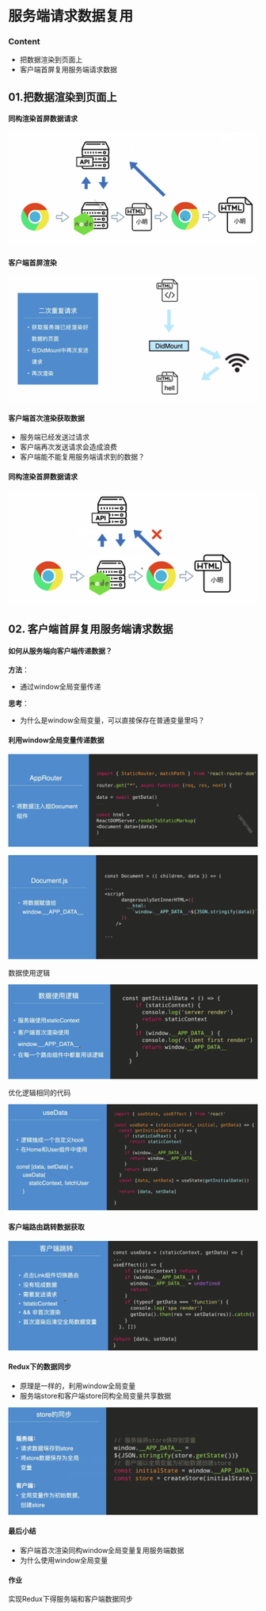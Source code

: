 # 服务端请求数据复用



### Content

+ 把数据渲染到页面上
+ 客户端首屏复用服务端请求数据



## 01.把数据渲染到页面上

 

#### 同构渲染首屏数据请求

![image-20201027214455230](./images/image-20201027214455230.png)

#### 客户端首屏渲染

![image-20201027214550145](./images/image-20201027214550145.png)

#### 客户端首次渲染获取数据

+ 服务端已经发送过请求
+ 客户端再次发送请求会造成浪费
+ 客户端能不能复用服务端请求到的数据？



#### 同构渲染首屏数据请求

![image-20201027214732374](./images/image-20201027214732374.png)



## 02. 客户端首屏复用服务端请求数据

#### 如何从服务端向客户端传递数据？

**方法**：

+ 通过window全局变量传递

**思考**：

+ 为什么是window全局变量，可以直接保存在普通变量里吗？

#### 利用window全局变量传递数据

![image-20201027215410574](./images/image-20201027215410574.png)

 ![image-20201027215508920](./images/image-20201027215508920.png)

数据使用逻辑

![image-20201027215837478](./images/image-20201027215837478.png)

优化逻辑相同的代码

![image-20201027220444481](./images/image-20201027220444481.png)

 

#### 客户端路由跳转数据获取

![image-20201027221827085](./images/image-20201027221827085.png)



#### Redux下的数据同步

+ 原理是一样的，利用window全局变量
+ 服务端store和客户端store同构全局变量共享数据

 ![image-20201027223125276](./images/image-20201027223125276.png)



#### 最后小结

+  客户端首次渲染同构window全局变量复用服务端数据
+ 为什么使用window全局变量

#### 作业

实现Redux下得服务端和客户端数据同步



